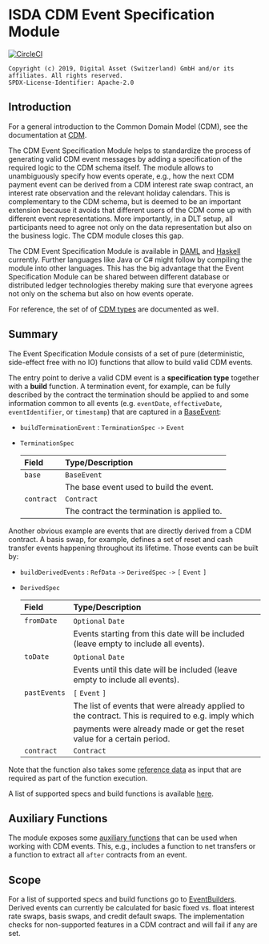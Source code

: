 ISDA CDM Event Specification Module
====================================
[![CircleCI](https://circleci.com/gh/DACH-NY/lib-cdm-event-specification-module/tree/master.svg?style=svg&circle-token=1a44258602b7de642ef59d7ffcb61734bd88c89b)](https://circleci.com/gh/DACH-NY/lib-cdm-event-specification-module/tree/master)

    Copyright (c) 2019, Digital Asset (Switzerland) GmbH and/or its affiliates. All rights reserved.
    SPDX-License-Identifier: Apache-2.0

Introduction
-------------

For a general introduction to the Common Domain Model (CDM), see the documentation at [CDM](https://portal.cdm.rosetta-technology.io).

The CDM Event Specification Module helps to standardize the process of generating valid CDM event messages by adding a specification of the required logic to the CDM schema itself. The module allows to unambiguously specify how events operate, e.g., how the next CDM payment event can be derived from a CDM interest rate swap contract, an interest rate observation and the relevant holiday calendars. This is complementary to the CDM schema, but is deemed to be an important extension because it avoids that different users of the CDM come up with different event representations. More importantly, in a DLT setup, all participants need to agree not only on the data representation but also on the business logic. The CDM module closes this gap.

The CDM Event Specification Module is available in [DAML](daml) and [Haskell](haskell) currently. Further languages like Java or C# might follow by compiling the module into other languages. This has the big advantage that the Event Specification Module can be shared between different database or distributed ledger technologies thereby making sure that everyone agrees not only on the schema but also on how events operate.

For reference, the set of of [CDM types](docs/autogen/CdmTypes.md) are documented as well.


Summary
-------

The Event Specification Module consists of a set of pure (deterministic, side-effect free with no IO) functions that allow to build valid CDM events.

The entry point to derive a valid CDM event is a **specification type** together with a **build** function. A termination event, for example, can be fully described by the contract the termination should be applied to and some information common to all events (e.g. `eventDate`, `effectiveDate`, `eventIdentifier`, or `timestamp`) that are captured in a [BaseEvent](docs/autogen/EventBuilder.md):

* `buildTerminationEvent` : `TerminationSpec` `->` `Event`

* `TerminationSpec`

  | Field      | Type/Description |
  | :--------- | :----------------
  | `base`     | `BaseEvent`
  |            | The base event used to build the event.
  | `contract` | `Contract`
  |            | The contract the termination is applied to.


Another obvious example are events that are directly derived from a CDM contract. A basis swap, for example, defines a set of reset and cash transfer events happening throughout its lifetime. Those events can be built by:

* `buildDerivedEvents` : `RefData` `->` `DerivedSpec` `->` `[` `Event` `]`

* `DerivedSpec`

  | Field        | Type/Description |
  | :----------- | :----------------
  | `fromDate`   | `Optional` `Date`
  |              | Events starting from this date will be included (leave empty to include all events).
  | `toDate`     | `Optional` `Date`
  |              | Events until this date will be included (leave empty to include all events).
  | `pastEvents` | `[` `Event` `]`
  |              | The list of events that were already applied to the contract. This is required to e.g. imply which
  |              | payments were already made or get the reset value for a certain period.
  | `contract`   | `Contract`

Note that the function also takes some [reference data](docs/autogen/RefData.md) as input that are required as part of the function execution.


A list of supported specs and build functions is available [here](docs/autogen/EventBuilder.md).


Auxiliary Functions
-------------------

The module exposes some [auxiliary functions](docs/autogen/Auxiliary.md) that can be used when working with CDM events. This, e.g., includes a function to net transfers or a function to extract all `after` contracts from an event.


Scope
-----

For a list of supported specs and build functions go to [EventBuilders](docs/autogen/EventBuilder.md). Derived events can currently be calculated for basic fixed vs. float interest rate swaps, basis swaps, and credit default swaps. The implementation checks for non-supported features in a CDM contract and will fail if any are set.
